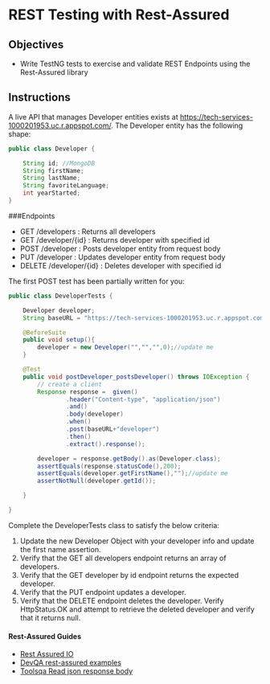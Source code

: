 # REST Testing with Rest-Assured

## Objectives

* Write TestNG tests to exercise and validate REST Endpoints using the Rest-Assured library

## Instructions

A live API that manages Developer entities exists at https://tech-services-1000201953.uc.r.appspot.com/.  The 
Developer entity has the following shape:

```Java
public class Developer {

    String id; //MongoDB 
    String firstName;
    String lastName;
    String favoriteLanguage;
    int yearStarted;
}
```

###Endpoints

* GET /developers           : Returns all developers
* GET /developer/{id}       : Returns developer with specified id
* POST /developer           : Posts developer entity from request body
* PUT /developer            : Updates developer entity from request body
* DELETE /developer/{id}    : Deletes developer with specified id

The first POST test has been partially written for you:

```JAVA
public class DeveloperTests {

    Developer developer;
    String baseURL = "https://tech-services-1000201953.uc.r.appspot.com/";

    @BeforeSuite
    public void setup(){
        developer = new Developer("","","",0);//update me
    }

    @Test
    public void postDeveloper_postsDeveloper() throws IOException {
        // create a client
        Response response =  given()
                .header("Content-type", "application/json")
                .and()
                .body(developer)
                .when()
                .post(baseURL+"developer")
                .then()
                .extract().response();

        developer = response.getBody().as(Developer.class);
        assertEquals(response.statusCode(),200);
        assertEquals(developer.getFirstName(),"");//update me
        assertNotNull(developer.getId());

    }

}
```

Complete the DeveloperTests class to satisfy the 
below criteria:

1.  Update the new Developer Object with your developer info and update the first name assertion.
2.  Verify that the GET all developers endpoint returns an array of developers.
3.  Verify that the GET developer by id endpoint returns the expected developer.
4.  Verify that the PUT endpoint updates a developer.
5.  Verify that the DELETE endpoint deletes the developer.  Verify HttpStatus.OK and attempt to retrieve the deleted 
    developer and verify that it returns null.


#### Rest-Assured Guides
* [Rest Assured IO](https://rest-assured.io/)
* [DevQA rest-assured examples](https://devqa.io/rest-assured-api-requests-examples/)
* [Toolsqa Read json response body](https://www.toolsqa.com/rest-assured/read-json-response-body-using-rest-assured/)
